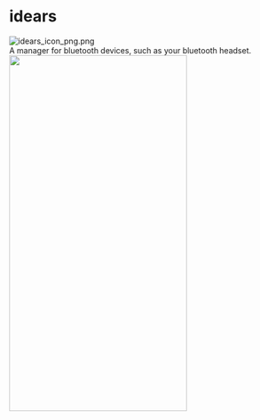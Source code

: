 # idears
![idears_icon_png.png](https://i.loli.net/2020/09/06/mW1VPHKgjwhdyeR.png)<br>
A manager for bluetooth devices, such as your bluetooth headset.<br>
<img src="https://i.loli.net/2020/09/07/qL63fNpBPc59XeG.png" width="320px" height="640px"/>
